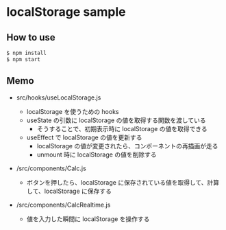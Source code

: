# localStorage sample

## How to use

```sh
$ npm install
$ npm start
```

## Memo

- src/hooks/useLocalStorage.js

  - localStorage を使うための hooks
  - useState の引数に localStorage の値を取得する関数を渡している
    - そうすることで、初期表示時に localStorage の値を取得できる
  - useEffect で localStorage の値を更新する
    - localStorage の値が変更されたら、コンポーネントの再描画が走る
    - unmount 時に localStorage の値を削除する

- /src/components/Calc.js
  - ボタンを押したら、localStorage に保存されている値を取得して、計算して、localStorage に保存する
- /src/components/CalcRealtime.js
  - 値を入力した瞬間に localStorage を操作する
